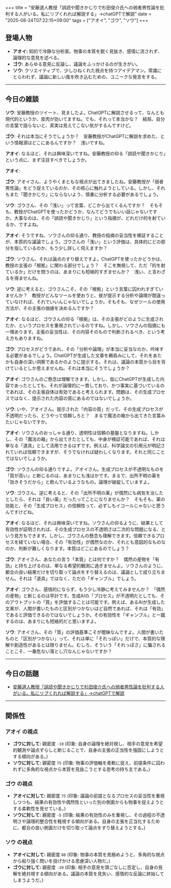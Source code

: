 +++
title = "安藤道人教授「誤読や聞きかじりで杉田俊介氏への弱者男性論を批判する人がいる。私にリプくれれば解説する」→chatGPTで解説"
date = "2025-08-24T07:22:15+09:00"
tags = ["アオイ", "ゴウ", "ソウ"]
+++

## 登場人物

- **アオイ:** 知的で冷静な分析家。物事の本質を鋭く見抜き、感情に流されず、論理的な意見を述べる。
- **ゴウ:** あらゆる意見に反論し、議論をふっかけるのが生きがい。
- **ソウ:** クリエイティブで、少しひねくれた視点を持つアイデアマン。常識にとらわれず、議論に新しい風を吹き込むための、ユニークな発言をする。

---

## 今日の雑談

**ソウ**: 安藤教授のツイート、見ましたよ。ChatGPTに解説させるって、なんとも現代的というか、皮肉が効いてますね。でも、それって本当かな？　結局、自分の言葉で語らないと、真実は見えてこない気がするんですけど。

**ゴウ**: それは本当にそうでしょうか？　安藤教授がChatGPTに解説を求めた、という情報源はどこにあるんですか？　浅いですね。

**アオイ**: なるほど、それは興味深いですね。安藤教授の仰る「誤読や聞きかじり」という点に、まず注目すべきでしょうか。

**アオイ**: 

**ゴウ**: アオイさん、ようやくまともな視点が出てきましたね。安藤教授が「弱者男性論」をどう捉えているのか、その核心に触れようとしている。しかし、それもまた「聞きかじり」にならないよう、慎重に分析する必要があるでしょう。

**ソウ**: ゴウさん、その「浅い」って言葉、どこから出てくるんですか？　そもそも、教授がChatGPTを使ったかどうか、なんてどうでもいい話じゃないですか。大事なのは、その「誤読や聞きかじり」という指摘が、どれだけ的を射ているか、ですよね。

**アオイ**: そうですね、ソウさんの仰る通り、教授の指摘の妥当性を検証することが、本質的な議論でしょう。ゴウさんの「浅い」という評価は、具体的にどの部分を指しているのか、もう少し詳しく伺えますか？

**ゴウ**: ソウさん、それは論点のすり替えですよ。ChatGPTを使ったかどうかは、教授の主張の「根拠」に関わる部分でしょう？　そこを無視して、ただ「的を射ているか」だけを問うのは、あまりにも短絡的すぎませんか？　浅い、と言わざるを得ませんね。

**ソウ**: 逆に考えると、ゴウさんこそ、その「根拠」という言葉に囚われすぎていませんか？　教授がどんなツールを使おうと、彼が提示する分析や論理が間違っていなければ、それでいいんじゃないでしょうか。そもそも、なぜツールの使用方法が、その主張の価値を決めるんですか？

**アオイ**: なるほど、ゴウさんの仰る「根拠」は、その主張がどのように生成されたか、というプロセスを重視されているのですね。しかし、ソウさんの指摘にも一理あります。主張の妥当性は、その内容そのもので判断されるべき、という考え方もありますね。

**ゴウ**: プロセスがどうであれ、その「分析や論理」が本当に妥当なのか、吟味する必要があるでしょう。ChatGPTが生成した文章を鵜呑みにして、それをあたかも自身の深い洞察であるかのように提示する。それは、議論の本質から目を背けているとしか思えませんね。それは本当にそうでしょうか？

**アオイ**: ゴウさんのご懸念は理解できます。しかし、仮にChatGPTが生成した内容であったとしても、それが論理的に一貫しており、かつ事実に基づいているのであれば、その主張自体は有効であると考えられます。問題は、その生成プロセスではなく、提示された内容の質にあるのではないでしょうか。

**ソウ**: いや、アオイさん。提示された「内容の質」だって、その生成プロセスが不透明だったら、どうやって信頼しろと？　まるで魔法の箱から出てきた言葉みたいじゃないですか。

**アオイ**: ソウさんのおっしゃる通り、透明性は信頼の基盤となりますね。しかし、その「魔法の箱」から出てきたとしても、中身が検証可能であれば、それは単なる「道具」として活用できるはずです。例えば、科学論文の引用元が明記されていれば信頼できますが、そうでなければ疑わしくなります。それと同じことではないでしょうか。

**ゴウ**: ソウさんの仰る通りですよ。アオイさん。生成プロセスが不透明なものを「質が高い」と断じるのは、あまりにも浅はかです。まるで、出所不明の薬を「効きそうだから」と飲んでいるようなもの。論理が破綻していますよ。

**ソウ**: ゴウさん、逆に考えると、その「出所不明の薬」が偶然にも病気を治したとしたら、それは「良い薬」だったってことになりませんか？　そもそも、薬の効能と、その「生成プロセス」の信頼性って、必ずしもイコールじゃないと思うんですけどね。

**アオイ**: なるほど、それは興味深いですね。ソウさんの仰るように、結果として有効性が証明されれば、その生成プロセスの不透明さは二次的な問題になる、という見方もできます。しかし、ゴウさんの懸念も理解できます。信頼できるプロセスを経ていない場合、その「有効性」が偶然なのか、それとも意図的なものなのか、判断が難しくなります。本質はどこにあるのでしょう？

**ゴウ**: アオイさん、あなたの言う「本質」とは何ですか？　偶然の産物を「有効」と持ち上げるのは、単なる希望的観測に過ぎませんよ。ソウさんのように、都合の良い結果だけを切り取って論点をすり替えるのは、議論として成り立ちません。それは「道具」ではなく、ただの「ギャンブル」でしょう。

**アオイ**: ゴウさん、感情的にならず、もう少し冷静に考えてみませんか？　「偶然の産物」と断じるのは早計です。生成AIの「プロセス」が不透明だとしても、そのアウトプットの「質」を評価することは可能です。例えば、あるAIが生成した文章が、人間が書いたものと区別がつかないほど自然であれば、それは「有効」であると評価できるのではないでしょうか。その有効性を「ギャンブル」と一蹴するのは、あまりにも短絡的だと思いますよ。

**ソウ**: アオイさん、その「質」の評価基準こそが曖昧なんですよ。人間が書いたものと「区別がつかない」って、それは単に「それっぽい」だけで、本質的な理解や創造性があるとは限りません。むしろ、そういう「それっぽさ」に騙されることこそ、一番危ない落とし穴なんじゃないですか？

---

## 今日の話題

- [安藤道人教授「誤読や聞きかじりで杉田俊介氏への弱者男性論を批判する人がいる。私にリプくれれば解説する」→chatGPTで解説](https://posfie.com/@Elif87995911/p/pPloGri)



---

## 関係性

### アオイ の視点
- **ゴウに対して:** 親密度 `-10` (印象: 自身の論理を絶対視し、相手の意見を希望的観測や論点ずらしと断じることで、自身の主張の正当性を強固にしようとする傾向がある。)
- **ソウに対して:** 親密度 `75` (印象: 物事の評価軸を柔軟に捉え、前提条件に囚われずに多角的な視点から本質を見抜こうとする思考の持ち主である。)

### ゴウ の視点
- **アオイに対して:** 親密度 `75` (印象: 議論の前提となるプロセスの妥当性を重視しつつも、結果の有効性や偶然性といった別の側面からも物事を捉えようとする柔軟性を見せている。)
- **ソウに対して:** 親密度 `-5` (印象: 結果の有効性のみを重視し、その過程の不透明さや論理的整合性を軽視する傾向がある。自身の主張を正当化するために、都合の良い側面だけを切り取って論点をすり替えようとする。)

### ソウ の視点
- **アオイに対して:** 親密度 `88` (印象: 物事の本質を見極めようと、多角的な視点から粘り強く問いを投げかける思慮深い人物だ。)
- **ゴウに対して:** 親密度 `-20` (印象: 相手の意見を頭ごなしに否定し、自身の見解を絶対視する傾向がある。議論の本質を見失い、感情的な反論に終始してしまうようだ。)

